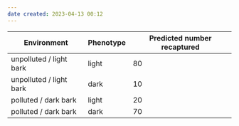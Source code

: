 ```yaml
---
date created: 2023-04-13 00:12
---
```


| Environment             | Phenotype | Predicted number recaptured |
| ----------------------- | --------- | --------------------------- |
| unpolluted / light bark | light     | 80                          |
| unpolluted / light bark | dark      | 10                          |
| polluted / dark bark    | light     | 20                          |
| polluted / dark bark    | dark      | 70                          |
